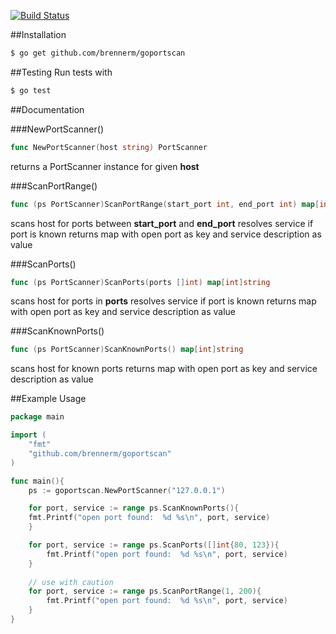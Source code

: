 [![Build Status](https://travis-ci.org/brennerm/goportscan.svg?branch=master)](https://travis-ci.org/brennerm/goportscan)

##Installation

```bash
$ go get github.com/brennerm/goportscan
```

##Testing
Run tests with
```bash
$ go test
```

##Documentation

###NewPortScanner()
```go
func NewPortScanner(host string) PortScanner
```
returns a PortScanner instance for given __host__

###ScanPortRange()
```go
func (ps PortScanner)ScanPortRange(start_port int, end_port int) map[int]string
```
scans host for ports between __start\_port__ and __end\_port__
resolves service if port is known
returns map with open port as key and service description as value

###ScanPorts()
```go
func (ps PortScanner)ScanPorts(ports []int) map[int]string
```
scans host for ports in __ports__
resolves service if port is known
returns map with open port as key and service description as value

###ScanKnownPorts()
```go
func (ps PortScanner)ScanKnownPorts() map[int]string
```
scans host for known ports
returns map with open port as key and service description as value

##Example Usage

```go
package main

import (
    "fmt"
    "github.com/brennerm/goportscan"
)

func main(){
    ps := goportscan.NewPortScanner("127.0.0.1")

    for port, service := range ps.ScanKnownPorts(){
	fmt.Printf("open port found:  %d %s\n", port, service)
    }

    for port, service := range ps.ScanPorts([]int{80, 123}){
        fmt.Printf("open port found:  %d %s\n", port, service)
    }
   
    // use with caution
    for port, service := range ps.ScanPortRange(1, 200){
        fmt.Printf("open port found:  %d %s\n", port, service)
    }  
}
```
